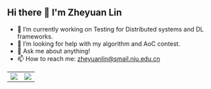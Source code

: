 ## Hi there 👋 I'm Zheyuan Lin

<!--
**MartyLinZY/MartyLinZY** is a ✨ _special_ ✨ repository because its `README.md` (this file) appears on your GitHub profile.

Here are some ideas to get you started:
-->

- 🔭 I’m currently working on Testing for Distributed systems and DL frameworks.
- 🤔 I’m looking for help with my algorithm and AoC contest.
- 💬 Ask me about anything! 
- 📫 How to reach me: zheyuanlin@smail.nju.edu.cn
<!--//- 😄 Pronouns: ...
//- ⚡ Fun fact: ...-->

<table frame=void>
  <tbody>
    <tr>
      <td><img src="https://github-readme-stats.vercel.app/api/top-langs/?username=martylinzy&layout=compact&langs_count=6"></td>
      <td><img src="https://github-readme-stats.vercel.app/api/wakatime?username=martylin&langs_count=6" ></td>
    </tr>
  </tbody>
</table>

<!--
<h3 align="left">Languages and Tools:</h3>

<p>&nbsp;<img align="center" src="https://github-readme-stats.vercel.app/api?username=martylinzy&show_icons=true&locale=en?count_private=true" alt="martylinzy" /></p>
-->
